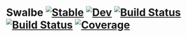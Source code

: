 # Swalbe [![Stable](https://img.shields.io/badge/docs-stable-blue.svg)](https://Ziteronion.github.io/Swalbe.jl/stable) [![Dev](https://img.shields.io/badge/docs-dev-blue.svg)](https://Ziteronion.github.io/Swalbe.jl/dev) [![Build Status](https://github.com/Ziteronion/Swalbe.jl/workflows/CI/badge.svg)](https://github.com/Ziteronion/Swalbe.jl/actions) [![Build Status](https://travis-ci.com/Ziteronion/Swalbe.jl.svg?branch=master)](https://travis-ci.com/Ziteronion/Swalbe.jl) [![Coverage](https://codecov.io/gh/Ziteronion/Swalbe.jl/branch/master/graph/badge.svg)](https://codecov.io/gh/Ziteronion/Swalbe.jl)
